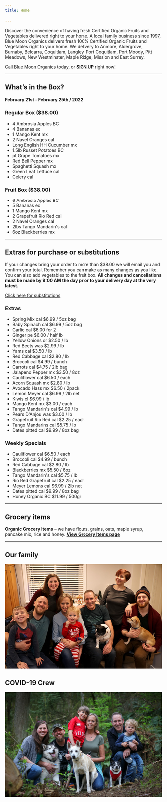 ```yaml
---
title: Home

---
```

Discover the convenience of having fresh Certified Organic Fruits and Vegetables delivered right to your home. A local family business since 1997, Blue Moon Organics delivers fresh 100% Certified Organic Fruits and Vegetables right to your home. We delivery to Anmore, Aldergrove, Burnaby, Belcarra, Coquitlam, Langley, Port Coquitlam, Port Moody, Pitt Meadows, New Westminster, Maple Ridge, Mission and East Surrey.

[Call Blue Moon Organics](/contact) today, or [**SIGN UP**](/sign-up) right now!

***

## What’s in the Box?

#### **February 21st - February 25th / 2022**

### Regular Box ($38.00)

* 4 Ambrosia Apples  BC
* 4 Bananas  ec
* 1 Mango Kent  mx
* 2 Navel Oranges  cal
* Long English HH Cucumber  mx
* 1.5lb Russet Potatoes  BC
* pt Grape Tomatoes  mx
* Red Bell Pepper  mx
* Spaghetti Squash  mx
* Green Leaf Lettuce  cal
* Celery  cal

### Fruit Box ($38.00)

* 6 Ambrosia Apples  BC
* 5 Bananas  ec
* 1 Mango Kent  mx
* 2 Grapefruit Rio Red  cal
* 2 Navel Oranges  cal
* 2lbs Tango Mandarin's  cal
* 6oz Blackberries  mx

***

## Extras for purchase or substitutions

If your changes bring your order to more than $38.00 we will email you and confirm your total. Remember you can make as many changes as you like. You can also add vegetables to the fruit box. **All changes and cancellations must be made by 9:00 AM the day prior to your delivery day at the very latest.**

[Click here for substitutions](/substitutions "Click here for substitutions")

### Extras

* Spring Mix  cal   $6.99 / 5oz bag
* Baby Spinach cal   $6.99 / 5oz bag
* Garlic  cal   $6.00 for 2
* Ginger  pe  $6.00 / half lb
* Yellow Onions  or   $2.50 / lb
* Red Beets  was  $2.99 / lb
* Yams  cal   $3.50 / lb
* Red Cabbage  cal  $2.80 / lb
* Broccoli  cal   $4.99 / bunch
* Carrots  cal  $4.75 / 2lb bag
* Jalapeno Pepper  mx  $3.50 / 8oz
* Cauliflower  cal  $6.50 / each
* Acorn Squash  mx  $2.80 / lb
* Avocado Hass mx  $6.50 / 2pack
* Lemon Meyer  cal   $6.99 / 2lb net
* Kiwis  cl   $6.99 / lb
* Mango Kent  mx   $3.00 / each
* Tango Mandarin's   cal $4.99 / lb
* Pears D'Anjou  was  $3.00 / lb
* Grapefruit Rio Red  cal  $2.25 / each
* Tango Mandarins  cal  $5.75 / lb
* Dates pitted  cal  $9.99 / 8oz bag

### Weekly Specials

* Cauliflower  cal   $6.50 / each
* Broccoli  cal  $4.99 / bunch
* Red Cabbage  cal   $2.80 / lb
* Blackberries  mx   $5.50 / 6oz
* Tango Mandarin's  cal  $5.75 / lb
* Rio Red Grapefruit  cal   $2.25 / each
* Meyer Lemons  cal  $6.99 / 2lb net
* Dates pitted  cal  $9.99 / 8oz bag
* Honey Organic  BC   $11.99 / 500gr

***

## Grocery items

**Organic Grocery Items** – we have flours, grains, oats, maple syrup, pancake mix, rice and honey. [**View Grocery Items page**](/groceries)

***

## Our family

![Our family.](./uploads/IMG_1376-copy.jpg "Our family")

## COVID-19 Crew

![COVID-19 crew.](./uploads/covid.jpg "COVID-19 crew")